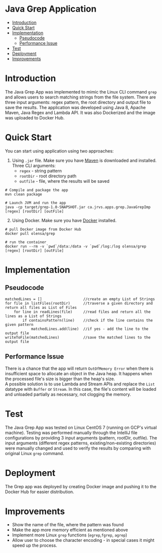 # Java Grep Application
- [Introduction](#introduction)
- [Quick Start](#quick-start)
- [Implementation](#implementation)
    - [Pseudocode](#pseudocode)
    - [Performance Issue](#performance-issue)
- [Test](#test)
- [Deployment](#deployment)
- [Improvements](#improvements)

# Introduction

The Java Grep App was implemented to mimic the Linux CLI command `grep` 
and allows users to search matching strings from the file system.
There are three input arguments: regex pattern, the root directory
and output file to save the results.
The application was developed using Java 8, Apache Maven, Java Regex and Lambda API.
It was also Dockerized and the image was uploaded to Docker Hub.

# Quick Start

You can start using application using two approaches:

1. Using `.jar` file. Make sure you have [Maven](https://maven.apache.org/download.cgi) is downloaded and installed.
    Three CLI arguments:
     * `regex` - string pattern
     * `rootDir` - root directory path
     * `outfile` - file, where the results will be saved
```
# Compile and package the app
mvn clean package

# Launch JVM and run the app
java -cp target/grep-1.0-SNAPSHOT.jar ca.jrvs.apps.grep.JavaGrepImp [regex] [rootDir] [outFile]
```
2. Using Docker. Make sure you have  [Docker](https://docs.docker.com/get-docker/) installed.
```
# pull Docker image from Docker Hub
docker pull olensa/grep

# run the container
docker run --rm -v `pwd`/data:/data -v `pwd`/log:/log olensa/grep [regex] [rootDir] [outFile]
```


# Implementation

## Pseudocode
```
matchedLines = []                   //create an empty List of Strings
for file in listFiles(rootDir)      //traverse a given directory and return all files as List of Files
    for line in readLines(file)     //read files and return all the lines as a List of Strings
        if containsPattern(line)    //check if the line contains the given pattern
            matchedLines.add(line)  //if yes - add the line to the output file
writeToFile(matchedLines)           //save the matched lines to the output file
```

## Performance Issue

There is a chance that the app will return `OutOfMemory Error`
when there is insufficient space to allocate an object in the Java heap.
It happens when the processed file's size is bigger than the heap's size.<br />
A possible solution is to use Lambda and Stream APIs and replace the `List` datatype with `Buffer` or `Stream`.
In this case, the file's content will be loaded and unloaded partially as necessary, not clogging the memory.


# Test

The Java Grep App was tested on Linux CentOS 7 (running on GCP's virtual machine). 
Testing was performed manually through the IntelliJ file configurations by providing 3 input arguments (pattern, rootDir, outfile).
The input arguments (different regex patterns, existing/non-existing directories) 
were manually changed and used to verify the results by comparing with original Linux `grep` command.

# Deployment

The Grep app was deployed by creating Docker image and pushing it to the Docker Hub for easier distribution.

# Improvements

* Show the name of the file, where the pattern was found
* Make the app more memory efficient as mentioned above
* Implement more Linux `grep` functions (`egrep`,`fgrep`, `agrep`)
* Allow user to choose the character encoding - in special cases it might speed up the process.